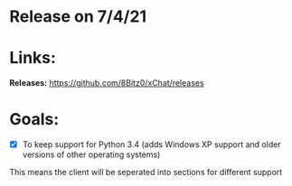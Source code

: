 # Release on **7/4/21**

# Links:

**Releases:** https://github.com/8Bitz0/xChat/releases

# Goals:

- [x] To keep support for Python 3.4 (adds Windows XP support and older versions of other operating systems)

This means the client will be seperated into sections for different support
